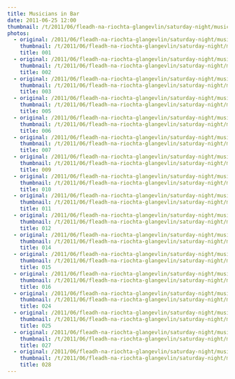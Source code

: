 ```yaml
---
title: Musicians in Bar
date: 2011-06-25 12:00
thumbnail: /t/2011/06/fleadh-na-riochta-glangevlin/saturday-night/musicians-in-bar/001.jpg
photos:
  - original: /2011/06/fleadh-na-riochta-glangevlin/saturday-night/musicians-in-bar/001.jpg
    thumbnail: /t/2011/06/fleadh-na-riochta-glangevlin/saturday-night/musicians-in-bar/001.jpg
    title: 001
  - original: /2011/06/fleadh-na-riochta-glangevlin/saturday-night/musicians-in-bar/002.jpg
    thumbnail: /t/2011/06/fleadh-na-riochta-glangevlin/saturday-night/musicians-in-bar/002.jpg
    title: 002
  - original: /2011/06/fleadh-na-riochta-glangevlin/saturday-night/musicians-in-bar/003.jpg
    thumbnail: /t/2011/06/fleadh-na-riochta-glangevlin/saturday-night/musicians-in-bar/003.jpg
    title: 003
  - original: /2011/06/fleadh-na-riochta-glangevlin/saturday-night/musicians-in-bar/005.jpg
    thumbnail: /t/2011/06/fleadh-na-riochta-glangevlin/saturday-night/musicians-in-bar/005.jpg
    title: 005
  - original: /2011/06/fleadh-na-riochta-glangevlin/saturday-night/musicians-in-bar/006.jpg
    thumbnail: /t/2011/06/fleadh-na-riochta-glangevlin/saturday-night/musicians-in-bar/006.jpg
    title: 006
  - original: /2011/06/fleadh-na-riochta-glangevlin/saturday-night/musicians-in-bar/007.jpg
    thumbnail: /t/2011/06/fleadh-na-riochta-glangevlin/saturday-night/musicians-in-bar/007.jpg
    title: 007
  - original: /2011/06/fleadh-na-riochta-glangevlin/saturday-night/musicians-in-bar/009.jpg
    thumbnail: /t/2011/06/fleadh-na-riochta-glangevlin/saturday-night/musicians-in-bar/009.jpg
    title: 009
  - original: /2011/06/fleadh-na-riochta-glangevlin/saturday-night/musicians-in-bar/010.jpg
    thumbnail: /t/2011/06/fleadh-na-riochta-glangevlin/saturday-night/musicians-in-bar/010.jpg
    title: 010
  - original: /2011/06/fleadh-na-riochta-glangevlin/saturday-night/musicians-in-bar/011.jpg
    thumbnail: /t/2011/06/fleadh-na-riochta-glangevlin/saturday-night/musicians-in-bar/011.jpg
    title: 011
  - original: /2011/06/fleadh-na-riochta-glangevlin/saturday-night/musicians-in-bar/012.jpg
    thumbnail: /t/2011/06/fleadh-na-riochta-glangevlin/saturday-night/musicians-in-bar/012.jpg
    title: 012
  - original: /2011/06/fleadh-na-riochta-glangevlin/saturday-night/musicians-in-bar/014.jpg
    thumbnail: /t/2011/06/fleadh-na-riochta-glangevlin/saturday-night/musicians-in-bar/014.jpg
    title: 014
  - original: /2011/06/fleadh-na-riochta-glangevlin/saturday-night/musicians-in-bar/015.jpg
    thumbnail: /t/2011/06/fleadh-na-riochta-glangevlin/saturday-night/musicians-in-bar/015.jpg
    title: 015
  - original: /2011/06/fleadh-na-riochta-glangevlin/saturday-night/musicians-in-bar/016.jpg
    thumbnail: /t/2011/06/fleadh-na-riochta-glangevlin/saturday-night/musicians-in-bar/016.jpg
    title: 016
  - original: /2011/06/fleadh-na-riochta-glangevlin/saturday-night/musicians-in-bar/024.jpg
    thumbnail: /t/2011/06/fleadh-na-riochta-glangevlin/saturday-night/musicians-in-bar/024.jpg
    title: 024
  - original: /2011/06/fleadh-na-riochta-glangevlin/saturday-night/musicians-in-bar/025.jpg
    thumbnail: /t/2011/06/fleadh-na-riochta-glangevlin/saturday-night/musicians-in-bar/025.jpg
    title: 025
  - original: /2011/06/fleadh-na-riochta-glangevlin/saturday-night/musicians-in-bar/027.jpg
    thumbnail: /t/2011/06/fleadh-na-riochta-glangevlin/saturday-night/musicians-in-bar/027.jpg
    title: 027
  - original: /2011/06/fleadh-na-riochta-glangevlin/saturday-night/musicians-in-bar/028.jpg
    thumbnail: /t/2011/06/fleadh-na-riochta-glangevlin/saturday-night/musicians-in-bar/028.jpg
    title: 028
---
```

